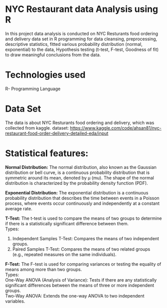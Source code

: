# NYC Restaurant data Analysis using R

In this project data analysis is conducted on NYC Resturants food ordering and delivery data set in R programming for data cleansing, preprocessing, descriptive statistics, fitted various probability distribution (normal, exponential) to the data, Hypothesis testing (t-test, F-test, Goodness of fit) to draw meaningful conclusions from the data.

# Technologies used

R- Programming Language

# Data Set

The data is about NYC Resturants food ordering and delivery, which was collected from kaggle. dataset: 
https://www.kaggle.com/code/ahsan81/nyc-restaurant-food-order-delivery-detailed-eda/input

# Statistical features:

**Normal Distribution:** The normal distribution, also known as the Gaussian distribution or bell curve, is a continuous probability distribution that is symmetric around its mean, denoted by μ (mu). The shape of the normal distribution is characterized by the probability density function (PDF).

**Exponential Distribution:** The exponential distribution is a continuous probability distribution that describes the time between events in a Poisson process, where events occur continuously and independently at a constant average rate.

**T-Test:** The t-test is used to compare the means of two groups to determine if there is a statistically significant difference between them.\
Types:
1. Independent Samples T-Test: Compares the means of two independent groups.
2. Paired Samples T-Test: Compares the means of two related groups (e.g., repeated measures on the same individuals).

**F-Test:** The F-test is used for comparing variances or testing the equality of means among more than two groups.\
Types:\
One-Way ANOVA (Analysis of Variance): Tests if there are any statistically significant differences between the means of three or more independent groups.\
Two-Way ANOVA: Extends the one-way ANOVA to two independent variables.

